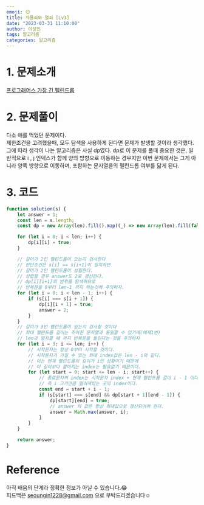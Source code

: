 ```yaml
---
emoji: 😊
title: 자물쇠와 열쇠 [Lv3]
date: "2023-03-31 11:10:00"
author: 이성인
tags: 알고리즘
categories: 알고리즘
---
```


# 1. 문제소개

[프로그래머스 가장 긴 펠린드롭](https://school.programmers.co.kr/learn/courses/30/lessons/12904)

# 2. 문제풀이

다소 애를 먹었던 문제이다.  
제한조건을 고려했을때, 모두 탐색을 사용하게 된다면 문제가 발생할 것이라 생각했다.
그에 따라 생각이 나는 알고리즘은 사실 dp였다.
dp로 이 문제를 풀때 중요한 것은, 일반적으로 i , j 인덱스가 함께 양의 방향으로 이동하는 경우지만
이번 문제에서는 그게 아니라 양쪽 방향으로 이동하며, 포함하는 문자열을의 펠린드롭 여부를 닮게 된다.

# 3. 코드

```js
function solution(s) {
	let answer = 1;
	const len = s.length;
	const dp = new Array(len).fill().map((_) => new Array(len).fill(false));

	for (let i = 0; i < len; i++) {
		dp[i][i] = true;
	}

	// 길이가 2인 팰린드롬이 있는지 검사한다
	// 판단조건은 s[i] == s[i+1]이 일치하면
	// 길이가 2인 팰린드롬이 성립한다.
	// 성립할 경우 answer도 2로 갱신한다.
	// dp[i][i+1]의 범위를 탐색하므로
	// 반복문을 0부터 len-1 까지 하는것에 주의하자.
	for (let i = 0; i < len - 1; i++) {
		if (s[i] === s[i + 1]) {
			dp[i][i + 1] = true;
			answer = 2;
		}
	}
	// 길이가 3인 팰린드롬이 있는지 검사할 것이다
	// 최대 팰린드롬 길이는 주어진 문자열과 동일할 수 있기에(예제1번)
	// len과 일치할 때 까지 반복문을 돌린다는 것을 주의하자
	for (let i = 3; i <= len; i++) {
		// 시작문자는 항상 0부터 시작할 것이다.
		// 시작문자가 가질 수 있는 최대 index값은 len - i와 같다.
		// 이는 현재 팰린드롬의 길이가 i인 상황이기 때문에
		// 이 길이보다 짧아지는 index는 필요없기 때문이다.
		for (let start = 0; start <= len - i; start++) {
			// 종료문자의 index는 시작문자 index + 현재 팰린드롬 길이 i - 1 이다.
			// 즉 i 크기만큼 떨어져있는 곳의 index이다.
			const end = start + i - 1;
			if (s[start] === s[end] && dp[start + 1][end - 1]) {
				dp[start][end] = true;
				// answer 의 값은 항상 최대값으로 갱신되어야 한다.
				answer = Math.max(answer, i);
			}
		}
	}

	return answer;
}
```

# Reference

아직 배움의 단계라 정확한 정보가 아닐 수 있습니다.😂  
피드백은 seoungin1228@gmail.com 으로 부탁드리겠습니다☺️
